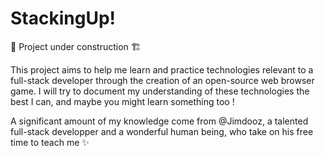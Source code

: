 # StackingUp!

🚧 Project under construction 🏗️

This project aims to help me learn and practice technologies relevant to a full-stack developer through the creation of an open-source web browser game. I will try to document my understanding of these technologies the best I can, and maybe you might learn something too !

A significant amount of my knowledge come from @Jimdooz, a talented full-stack developper and a wonderful human being, who take on his free time to teach me ✨
